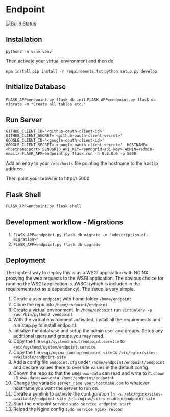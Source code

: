 # Endpoint

[![Build Status](https://travis-ci.org/ilmarinen/endpoint.svg?branch=master)](https://travis-ci.org/ilmarinen/endpoint)

## Installation

`python3 -m venv venv`

Then activate your virtual environment and then do.

`npm install`
`pip install -r requirements.txt`
`python setup.py develop`

## Initialize Database

`FLASK_APP=endpoint.py flask db init`
`FLASK_APP=endpoint.py flask db migrate -m "Create all tables etc."`

## Run Server

`GITHUB_CLIENT_ID='<github-oauth-client-id>' GITHUB_CLIENT_SECRET='<github-oauth-client-secret>' GOOGLE_CLIENT_ID='<google-oauth-client-id>' GOOGLE_CLIENT_SECRET='<google-oauth-client-secret>'  HOSTNAME=<hostname:port> SENDGRID_API_KEY=<sendgrid-api-key> ADMIN=<admin-email> FLASK_APP=endpoint.py flask run -h 0.0.0.0 -p 5000`

Add an entry to your `/etc/hosts` file pointing the hostname to the host ip address.

Then point your browser to http://<hostname>:5000

## Flask Shell

`FLASK_APP=endpoint.py flask shell`

## Development workflow - Migrations

1. `FLASK_APP=endpoint.py flask db migrate -m "<description-of-migration>"`
2. `FLASK_APP=endpoint.py flask db upgrade`

## Deployment

The tightest way to deploy this is as a WSGI application with NGINX proxying the web requests to the WSGI application. The obvious choice for running the WSGI application is uWSGI (which is included in the requirements.txt as a dependency). The setup is very simple.

1. Create a user `endpoint` with home folder `/home/endpoint`
2. Clone the repo into `/home/endpoint/endpoint`
3. Create a virtual environment. In `/home/endpoint` run `virtualenv -p /usr/bin/python2 vendpoint`
4. With the virtual environment activated, install all the requirements and run step.py to install endpoint.
5. Initialize the database and setup the admin user and groups. Setup any additional users and groups you may need.
6. Copy the file `wsgi/systemd-unit/endpoint.service` to `/etc/systemd/system/endpoint.service`
7. Copy the file `wsgi/nginx-config/endpoint-site` to `/etc/nginx/sites-available/endpoint-site`
8. Add a config file `endpoint.cfg` under `/home/endpoint/endpoint/endpoint` and declare values there to override values in the default config.
9. Chown the repo so that the user `www-data` can read and write to it: `chown -R www-data:www-data /home/endpoint/endpoint`
10. Change the variable `server_name your.hostname.com` to whatever hostname you want the server to run on.
11. Create a symlink to activate the configuration `ln -s /etc/nginx/sites-available/endpoint-site /etc/nginx/sites-enabled/endpoint-site`
12. Start the endpoint service `sudo service endpoint start`
13. Reload the Nginx config `sudo service nginx reload`
